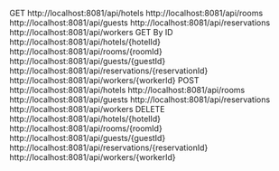 GET
http://localhost:8081/api/hotels
http://localhost:8081/api/rooms
http://localhost:8081/api/guests
http://localhost:8081/api/reservations
http://localhost:8081/api/workers
GET By ID
http://localhost:8081/api/hotels/{hotelId}
http://localhost:8081/api/rooms/{roomId}
http://localhost:8081/api/guests/{guestId}
http://localhost:8081/api/reservations/{reservationId}
http://localhost:8081/api/workers/{workerId}
POST
http://localhost:8081/api/hotels
http://localhost:8081/api/rooms
http://localhost:8081/api/guests
http://localhost:8081/api/reservations
http://localhost:8081/api/workers
DELETE
http://localhost:8081/api/hotels/{hotelId}
http://localhost:8081/api/rooms/{roomId}
http://localhost:8081/api/guests/{guestId}
http://localhost:8081/api/reservations/{reservationId}
http://localhost:8081/api/workers/{workerId} 
